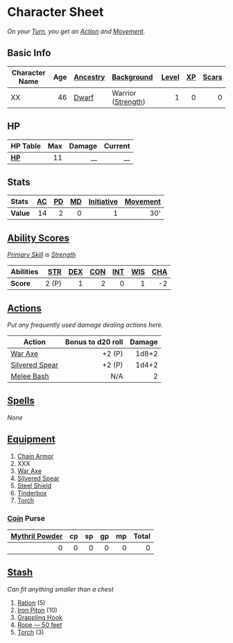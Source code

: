 # Character Sheet

*On your [Turn](../../Game%20Procedures/Core%20Procedures/Turn.md), you get an [Action](../../Game%20Procedures/Core%20Procedures/Action.md) and [Movement](../../Game%20Procedures/Combat/Movement.md).*

## Basic Info

| Character Name | Age | [Ancestry](../../Player%20Characters/Ancenstries/Ancestry.md)                           | [Background](../../Player%20Characters/Backgrounds/Background.md)                  | [Level](../../Player%20Characters/Derived%20Statistics/Level.md) | [XP](../../Player%20Characters/Derived%20Statistics/Experience%20Points.md) | [Scars](../../Player%20Characters/Derived%20Statistics/Scars.md) |
| -------------- | --: | :-------------------------------------------------------------------------------------- | :--------------------------------------------------------------------------------- | ---------------------------------------------------------------: | --------------------------------------------------------------------------: | ---------------------------------------------------------------: |
| XX             |  46 | [Dwarf](../../Player%20Characters/Ancenstries/The%20People%20of%20Mithrinia/Dwarves.md) | Warrior ([Strength](../../Player%20Characters/The%20Ability%20Scores/Strength.md)) |                                                                1 |                                                                           0 |                                                                0 |

## HP

| **HP Table**                                                             | Max | Damage | Current |
| :----------------------------------------------------------------------- | --: | -----: | ------: |
| **[HP](../../Player%20Characters/Derived%20Statistics/Hit%20Points.md)** |  11 |     __ |      __ |

## Stats

| Stats     | [AC](../../Player%20Characters/Derived%20Statistics/Armor%20Class.md) | [PD](../../Player%20Characters/Derived%20Statistics/Physical%20Defense.md) | [MD](../../Player%20Characters/Derived%20Statistics/Mental%20Defense.md) | [Initiative](../../Game%20Procedures/Combat/Initiative.md) | [Movement](../../Game%20Procedures/Combat/Movement.md) |
| :-------- | --------------------------------------------------------------------: | -------------------------------------------------------------------------: | -----------------------------------------------------------------------: | ---------------------------------------------------------: | -----------------------------------------------------: |
| **Value** |                                                                    14 |                                                                          2 |                                                                        0 |                                                          1 |                                                    30' |

## [Ability Scores](../../Player%20Characters/The%20Ability%20Scores/Ability%20Scores.md)

*[Primary Skill](../../Player%20Characters/Backgrounds/Primary%20Skill.md) is [Strength](../../Player%20Characters/The%20Ability%20Scores/Strength.md)*

| Abilities | [STR](../../Player%20Characters/The%20Ability%20Scores/Strength.md) | [DEX](../../Player%20Characters/The%20Ability%20Scores/Dexterity.md) | [CON](../../Player%20Characters/The%20Ability%20Scores/Constitution.md) | [INT](../../Player%20Characters/The%20Ability%20Scores/Intelligence.md) | [WIS](../../Player%20Characters/The%20Ability%20Scores/Wisdom.md)<br> | [CHA](../../Player%20Characters/The%20Ability%20Scores/Charisma.md)<br> |
| :-------- | ------------------------------------------------------------------: | -------------------------------------------------------------------: | ----------------------------------------------------------------------: | ----------------------------------------------------------------------: | --------------------------------------------------------------------: | ----------------------------------------------------------------------: |
| **Score** |                                                               2 (P) |                                                                    1 |                                                                       2 |                                                                       0 |                                                                     1 |                                                                      -2 |

## [Actions](../../Game%20Procedures/Core%20Procedures/Action.md)

*Put any frequently used damage dealing actions here.*

| Action                                                                                   | Bonus to d20 roll | Damage |
| ---------------------------------------------------------------------------------------- | ----------------: | -----: |
| [War Axe](../../Items%20and%20Gear/Weapons/Melee%20Weapons/Medium%20Skilled%20Weapon.md) |            +2 (P) |  1d8+2 |
| [Silvered Spear](../../Items%20and%20Gear/Weapons/Melee%20Weapons/Throwable%20Weapon.md) |            +2 (P) |  1d4+2 |
| [Melee Bash](../../Game%20Procedures/Combat/Melee%20Attack.md#Melee%20Bash)              |               N/A |      2 |

## [Spells](../../Magic/Spells.md)

*None*

## [Equipment](../../Player%20Characters/Derived%20Statistics/Equipment.md)

1. [Chain Armor](../../Items%20and%20Gear/Armor/Mundane%20Armor/Chain%20Armor.md)
2. XXX
3. [War Axe](../../Items%20and%20Gear/Weapons/Melee%20Weapons/Medium%20Skilled%20Weapon.md)
4. [Silvered Spear](../../Items%20and%20Gear/Weapons/Melee%20Weapons/Throwable%20Weapon.md)
5. [Steel Shield](../../Items%20and%20Gear/Armor/Mundane%20Armor/Mundane%20Shield.md)
6. [Tinderbox](../../Items%20and%20Gear/Gear/10%20Coins/Tinderbox.md)
7. [Torch](../../Items%20and%20Gear/Gear/1%20Coin/Torch.md)

### [Coin](../Economy/Coins.md) Purse

| [Mythril Powder](../../Magic/Spellcasting/Mythril.md) |  cp |  sp |  gp |  mp | Total |
| ----------------------------------------------------: | --: | --: | --: | --: | ----: |
|                                                     0 |   0 |   0 |   0 |   0 |     0 |

## [Stash](../../Player%20Characters/Derived%20Statistics/Stash.md)

*Can fit anything smaller than a chest*

1. [Ration](../../Items%20and%20Gear/Gear/1%20Coin/Ration.md) (5)
2. [Iron Piton](../../Items%20and%20Gear/Gear/10%20Coins/Iron%20Piton.md) (10)
3. [Grappling Hook](../../Items%20and%20Gear/Gear/25%20Coins/Grappling%20Hook.md)
4. [Rope — 50 feet](../../Items%20and%20Gear/Gear/50%20Coins/Rope%20—%2050%20feet.md)
5. [Torch](../../Items%20and%20Gear/Gear/1%20Coin/Torch.md) (3)
